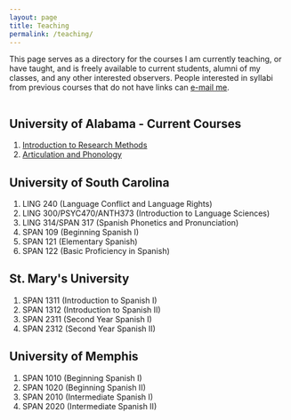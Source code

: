 ```yaml
---
layout: page
title: Teaching
permalink: /teaching/
---
```


This page serves as a directory for the courses I am currently teaching, or have taught, 
and is freely available to current students, alumni of my classes, and any other 
interested observers. People interested in syllabi from previous courses that 
do not have links can [e-mail me](mailto:pereed1@ua.edu).

<hr style="clear:both;visibility: hidden;" />  

## University of Alabama - Current Courses
1. [Introduction to Research Methods](/teaching/intro_research_methods/) 
2. [Articulation and Phonology](/teaching/articulation_phonology/)


## University of South Carolina

1. LING 240 (Language Conflict and Language Rights)
2. LING 300/PSYC470/ANTH373 (Introduction to Language Sciences)
3. LING 314/SPAN 317 (Spanish Phonetics and Pronunciation)
4. SPAN 109 (Beginning Spanish I)
5. SPAN 121 (Elementary Spanish)
6. SPAN 122 (Basic Proficiency in Spanish)

## St. Mary's University

1. SPAN 1311 (Introduction to Spanish I)
2. SPAN 1312 (Introduction to Spanish II)
3. SPAN 2311 (Second Year Spanish I)
4. SPAN 2312 (Second Year Spanish II)

## University of Memphis

1. SPAN 1010 (Beginning Spanish I)
2. SPAN 1020 (Beginning Spanish II)
3. SPAN 2010 (Intermediate Spanish I)
4. SPAN 2020 (Intermediate Spanish II)